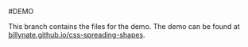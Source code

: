#DEMO

This branch contains the files for the demo.
The demo can be found at [billynate.github.io/css-spreading-shapes](http://billynate.github.io/css-spreading-shapes/).